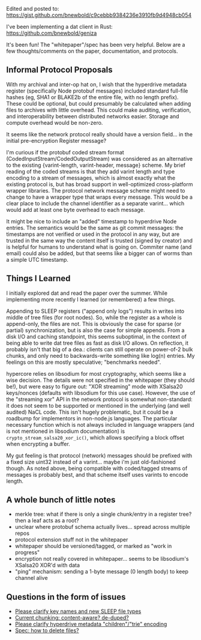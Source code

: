 
Edited and posted to: https://gist.github.com/bnewbold/c9cebbb9384236e3910fb9d4948cb054

I've been implementing a dat client in Rust: https://github.com/bnewbold/geniza

It's been fun! The "whitepaper"/spec has been very helpful. Below are a few thoughts/comments on the paper, documentation, and protocols.

## Informal Protocol Proposals

With my archival and inter-op hat on, I wish that the hyperdrive metadata register (specifically Node protobuf messages) included standard full-file hashes (eg, SHA1 or BLAKE2b of the entire file, with no length prefix). These could be optional, but could presumably be calculated when adding files to archives with little overhead. This could make auditing, verification, and interoperability between distributed networks easier. Storage and compute overhead would be non-zero.

It seems like the network protocol really should have a version field... in the initial pre-encryption Register message?

I'm curious if the protobuf coded stream format (CodedInputStream/CodedOutputStream) was considered as an alternative to the existing {varint-length, varint-header, message} scheme. My brief reading of the coded streams is that they add varint length and type encoding to a stream of messages, which is almost exactly what the existing protocol is, but has broad support in well-optimized cross-platform wrapper libraries. The protocol network message scheme might need to change to have a wrapper type that wraps every message. This would be a clear place to include the channel identifier as a separate varint... which would add at least one byte overhead to each message.

It might be nice to include an "added" timestamp to hyperdrive Node entries. The semantics would be the same as git commit messages: the timestamps are not verified or used in the protocol in any way, but are trusted in the same way the content itself is trusted (signed by creator) and is helpful for humans to understand what is going on. Commiter name (and email) could also be added, but that seems like a bigger can of worms than a simple UTC timestamp.

## Things I Learned

I initially explored dat and read the paper over the summer. While implementing more recently I learned (or remembered) a few things.

Appending to SLEEP registers ("append only logs") results in writes into middle of tree files (for root nodes). So, while the register as a whole is append-only, the files are not. This is obviously the case for sparse (or partial) synchronization, but is also the case for simple appends. From a disk I/O and caching standpoint, this seems suboptimal, in the context of being able to write dat tree files as fast as disk I/O allows. On reflection, it probably isn't that big of a dea.: clients can still operate on power-of-2 bulk chunks, and only need to backwards-write something like log(n) entries. My feelings on this are mostly speculative; "benchmarks needed".

hypercore relies on libsodium for most cryptography, which seems like a wise decision. The details were not specified in the whitepaper (they should be!), but were easy to figure out: "XOR streaming" mode with XSalsa20 keys/nonces (defaults with libsodium for this use case). However, the use of the "streaming xor" API in the network protocol is somewhat non-standard: it does not seem to be supported or mentioned in the underlying (and well audited) NaCL code. This isn't hugely problematic, but it could be a roadbump for implementors in non-node.js languages. The particular necessary function which is not always included in language wrappers (and is not mentioned in libsodium documentation) is `crypto_stream_salsa20_xor_ic()`, which allows specifying a block offset when encrypting a buffer.

My gut feeling is that protocol (network) messages should be prefixed with a fixed size uint32 instead of a varint... maybe i'm just old-fashioned though. As noted above, being compatible with coded/tagged streams of messages is probably best, and that scheme itself uses varints to encode length.

## A whole bunch of little notes

- merkle tree: what if there is only a single chunk/entry in a register tree? then a leaf acts as a root?
- unclear where protobuf schema actually lives... spread across multiple repos
- protocol extension stuff not in the whitepaper
- whitepaper should be versioned/tagged, or marked as "work in progress"
- encryption not really covered in whitepaper... seems to be libsodium's XSalsa20 XOR'd with data
- "ping" mechanism: sending a 1-byte message (0 length body) to keep channel alive

## Questions in the form of issues

* [Please clarify key names and new SLEEP file types](https://github.com/datproject/docs/issues/93)
* [Current chunking: content-aware? de-duped?](https://github.com/datproject/discussions/issues/77)
* [Please clarify hyperdrive metadata "children"/"trie" encoding](https://github.com/datproject/docs/issues/92)
* [Spec: how to delete files?](https://github.com/datproject/docs/issues/94)
